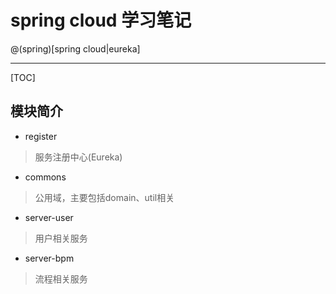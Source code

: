 # spring cloud 学习笔记
@(spring)[spring cloud|eureka]

---

[TOC]

## 模块简介
- register
> 服务注册中心(Eureka)

- commons
> 公用域，主要包括domain、util相关

- server-user
> 用户相关服务

- server-bpm
> 流程相关服务

